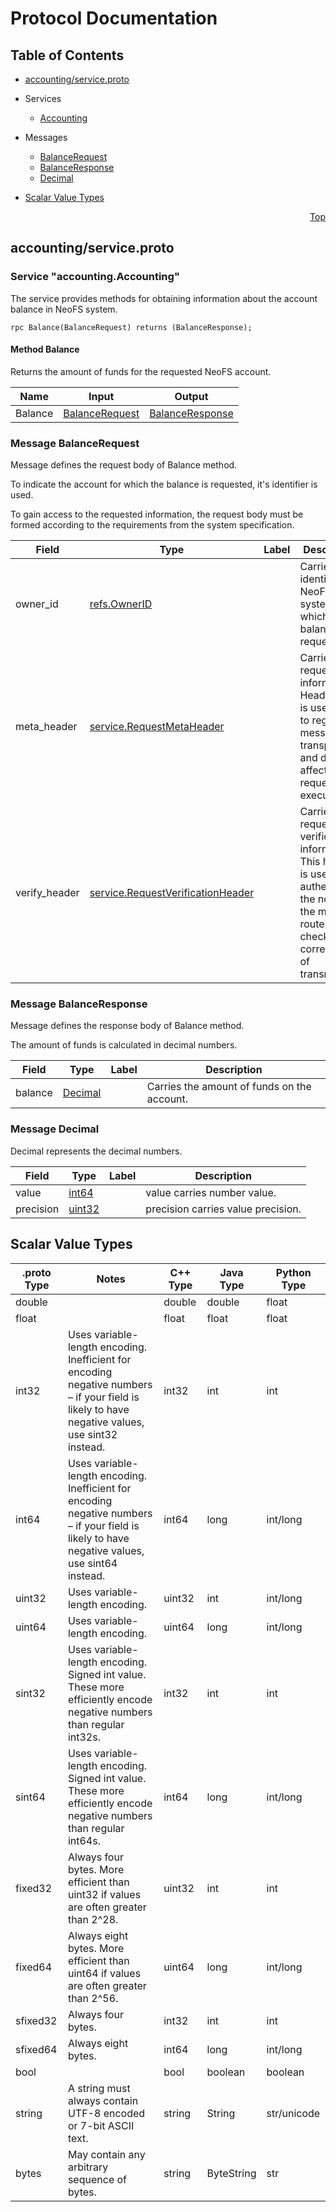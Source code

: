 # Protocol Documentation
<a name="top"></a>

## Table of Contents

- [accounting/service.proto](#accounting/service.proto)
 - Services
    - [Accounting](#accounting.Accounting)
    
  - Messages
    - [BalanceRequest](#accounting.BalanceRequest)
    - [BalanceResponse](#accounting.BalanceResponse)
    - [Decimal](#accounting.Decimal)
    

- [Scalar Value Types](#scalar-value-types)



<a name="accounting/service.proto"></a>
<p align="right"><a href="#top">Top</a></p>

## accounting/service.proto




<a name="accounting.Accounting"></a>

### Service "accounting.Accounting"
The service provides methods for obtaining information
about the account balance in NeoFS system.

```
rpc Balance(BalanceRequest) returns (BalanceResponse);

```

#### Method Balance

Returns the amount of funds for the requested NeoFS account.

| Name | Input | Output |
| ---- | ----- | ------ |
| Balance | [BalanceRequest](#accounting.BalanceRequest) | [BalanceResponse](#accounting.BalanceResponse) |
 <!-- end services -->


<a name="accounting.BalanceRequest"></a>

### Message BalanceRequest
Message defines the request body of Balance method.

To indicate the account for which the balance is requested, it's identifier is used.

To gain access to the requested information, the request body must be formed according
to the requirements from the system specification.


| Field | Type | Label | Description |
| ----- | ---- | ----- | ----------- |
| owner_id | [refs.OwnerID](#refs.OwnerID) |  | Carries user identifier in NeoFS system for which the balance is requested. |
| meta_header | [service.RequestMetaHeader](#service.RequestMetaHeader) |  | Carries request meta information. Header data is used only to regulate message transport and does not affect request execution. |
| verify_header | [service.RequestVerificationHeader](#service.RequestVerificationHeader) |  | Carries request verification information. This header is used to authenticate the nodes of the message route and check the correctness of transmission. |


<a name="accounting.BalanceResponse"></a>

### Message BalanceResponse
Message defines the response body of Balance method.

The amount of funds is calculated in decimal numbers.


| Field | Type | Label | Description |
| ----- | ---- | ----- | ----------- |
| balance | [Decimal](#accounting.Decimal) |  | Carries the amount of funds on the account. |


<a name="accounting.Decimal"></a>

### Message Decimal
Decimal represents the decimal numbers.


| Field | Type | Label | Description |
| ----- | ---- | ----- | ----------- |
| value | [int64](#int64) |  | value carries number value. |
| precision | [uint32](#uint32) |  | precision carries value precision. |

 <!-- end messages -->

 <!-- end enums -->



## Scalar Value Types

| .proto Type | Notes | C++ Type | Java Type | Python Type |
| ----------- | ----- | -------- | --------- | ----------- |
| <a name="double" /> double |  | double | double | float |
| <a name="float" /> float |  | float | float | float |
| <a name="int32" /> int32 | Uses variable-length encoding. Inefficient for encoding negative numbers – if your field is likely to have negative values, use sint32 instead. | int32 | int | int |
| <a name="int64" /> int64 | Uses variable-length encoding. Inefficient for encoding negative numbers – if your field is likely to have negative values, use sint64 instead. | int64 | long | int/long |
| <a name="uint32" /> uint32 | Uses variable-length encoding. | uint32 | int | int/long |
| <a name="uint64" /> uint64 | Uses variable-length encoding. | uint64 | long | int/long |
| <a name="sint32" /> sint32 | Uses variable-length encoding. Signed int value. These more efficiently encode negative numbers than regular int32s. | int32 | int | int |
| <a name="sint64" /> sint64 | Uses variable-length encoding. Signed int value. These more efficiently encode negative numbers than regular int64s. | int64 | long | int/long |
| <a name="fixed32" /> fixed32 | Always four bytes. More efficient than uint32 if values are often greater than 2^28. | uint32 | int | int |
| <a name="fixed64" /> fixed64 | Always eight bytes. More efficient than uint64 if values are often greater than 2^56. | uint64 | long | int/long |
| <a name="sfixed32" /> sfixed32 | Always four bytes. | int32 | int | int |
| <a name="sfixed64" /> sfixed64 | Always eight bytes. | int64 | long | int/long |
| <a name="bool" /> bool |  | bool | boolean | boolean |
| <a name="string" /> string | A string must always contain UTF-8 encoded or 7-bit ASCII text. | string | String | str/unicode |
| <a name="bytes" /> bytes | May contain any arbitrary sequence of bytes. | string | ByteString | str |

